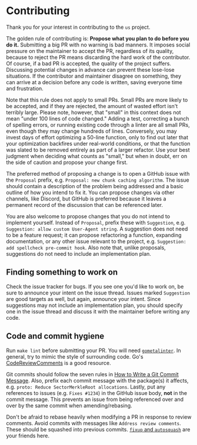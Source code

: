 # Contributing

Thank you for your interest in contributing to the `us` project.

The golden rule of contributing is: **Propose what you plan to do before you
do it.** Submitting a big PR with no warning is bad manners. It imposes social
pressure on the maintainer to accept the PR, regardless of its quality,
because to reject the PR means discarding the hard work of the contributor. Of
course, if a bad PR is accepted, the quality of the project suffers.
Discussing potential changes in advance can prevent these lose-lose
situations. If the contributor and maintainer disagree on something, they can
arrive at a decision before any code is written, saving everyone time and
frustration.

Note that this rule does not apply to small PRs. Small PRs are more likely to
be accepted, and if they are rejected, the amount of wasted effort isn't
terribly large. Please note, however, that "small" in this context does not
mean "under 100 lines of code changed." Adding a test, correcting a bunch of
spelling errors, or running existing code through a linter are all small PRs,
even though they may change hundreds of lines. Conversely, you may invest days
of effort optimizing a 50-line function, only to find out later that your
optimization backfires under real-world conditions, or that the function was
slated to be removed entirely as part of a larger refactor. Use your best
judgment when deciding what counts as "small," but when in doubt, err on the
side of caution and propose your change first.

The preferred method of proposing a change is to open a GitHub issue with the
`Proposal` prefix, e.g. `Proposal: new chunk caching algorithm`. The issue
should contain a description of the problem being addressed and a basic
outline of how you intend to fix it. You can propose changes via other
channels, like Discord, but GitHub is preferred because it leaves a permanent
record of the discussion that can be referenced later.

You are also welcome to propose changes that you do not intend to implement
yourself. Instead of `Proposal`, prefix these with `Suggestion`, e.g.
`Suggestion: allow custom User-Agent string`. A suggestion does not need to be
a feature request; it can propose refactoring a function, expanding
documentation, or any other issue relevant to the project, e.g. `Suggestion:
add spellcheck pre-commit hook`. Also note that, unlike proposals, suggestions
do not need to include an implementation plan.


## Finding something to work on

Check the issue tracker for bugs. If you see one you'd like to work on, be
sure to announce your intent on the issue thread. Issues marked `Suggestion`
are good targets as well, but again, announce your intent. Since suggestions
may not include an implementation plan, you should specify one in the issue
thread and discuss it with the maintainer before writing any code.


## Code and commit hygiene

Run `make lint` before submitting your PR. You will need
[`gometalinter`][meta]. In general, try to mimic the style of surrounding
code. Go's [CodeReviewComments][crc] is a good resource.

Git commits should follow the seven rules in [How to Write a Git Commit
Message][commit]. Also, prefix each commit message with the package(s) it
affects, e.g. `proto: Reduce SectorMerkleRoot allocations`. Lastly, put any
references to issues (e.g. `Fixes #1234`) in the GitHub issue body, **not** in
the commit message. This prevents an issue from being referenced over and over
by the same commit when amending/rebasing.

Don't be afraid to rebase heavily when modifying a PR in response to review
comments. Avoid commits with messages like `Address review comments`. These
should be squashed into previous commits. [`fixup` and `autosquash`][fixup]
are your friends here.


[meta]: https://github.com/alecthomas/gometalinter
[crc]: https://github.com/golang/go/wiki/CodeReviewComments
[commit]: https://chris.beams.io/posts/git-commit
[fixup]: https://fle.github.io/git-tip-keep-your-branch-clean-with-fixup-and-autosquash.html
